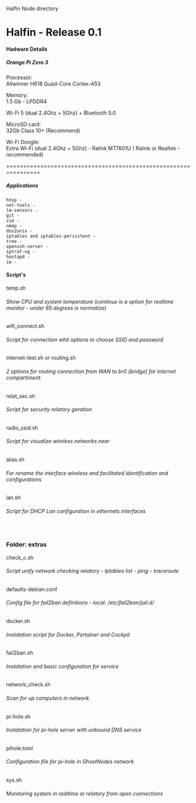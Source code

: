 Halfin Node directory

# Halfin - Release 0.1
#### Hadware Details

##### Orange Pi Zero 3

Processor:</br>
Allwinner H618 Quad-Core Cortex-A53

Memory:</br>
1.5 Gb - LPDDR4 

Wi-Fi 5 (dual 2.4Ghz + 5Ghz) + Bluetooth 5.0

MicroSD card:</br>
32Gb Class 10+ (Recommend)

Wi-Fi Dongle:</br>
Extra Wi-Fi (dual 2.4Ghz + 5Ghz) - Ralink MT7601U ( Ralink or Realtek - recommended)

================================================================

##### Applications

	htop - 
	net-tools -
	lm-sensors -
	git - 
	vim -
	nmap - 
	dos2unix - 
	iptables and iptables-persistent - 
	tree - 
	openssh-server -
	iptraf-ng - 
	hostapd - 
	iw -


#### Script's

temp.sh
###### Show CPU and system temperature (continue is a option for realtime monitor - under 65 degrees is normatize)

wifi_connect.sh</br>
###### Script for connection whit options to choose SSID and password

internet-test.sh or routing.sh</br>
###### 2 options for routing connection from WAN to br0 (bridge) for internet compartiment.

relat_sec.sh</br>
###### Script for security relatory geration

radio_ssid.sh</br>
###### Script for visualize wireless networks near

alias.sh</br>
###### For rename the interface wireless and facilitated identification and configurations

lan.sh</br>
###### Script for DHCP Lan configuration in ethernets interfaces</br>
</br>

### Folder: extras

check_c.sh</br>
###### Script unify network checking relatory - Iptables list - ping - traceroute

defaults-debian.conf</br>
###### Config file for fail2ban definitions - local: /etc/fail2ban/jail.d/

docker.sh</br>
###### Instalation script for Docker, Portainer and Cockpit

fail2ban.sh</br>
###### Instalation and basic configuration for service

network_check.sh</br>
###### Scan for up computers in network

pi-hole.sh</br>
###### Instalation for pi-hole server with unbound DNS service

pihole.toml</br>
###### Configuration file for pi-hole in GhostNodes network

sys.sh</br>
###### Monitoring system in realtime or relatory from open connections


